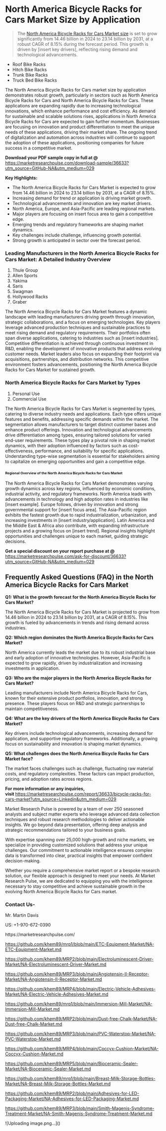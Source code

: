 <h1>North America Bicycle Racks for Cars Market&nbsp;Size by Application</h1><blockquote><p>The <a href="https://marketresearchpulse.com/download-sample/36633?utm_source=GitHub-NA&amp;utm_medium=029">North America Bicycle Racks for Cars Market size</a> is set to grow significantly from 14.46 billion in 2024 to 23.14 billion by 2031, at a robust CAGR of 8.15% during the forecast period. This growth is driven by [insert key drivers], reflecting rising demand and technological advancements.</p></blockquote><ul><li>Roof Bike Racks <li> Hitch Bike Racks <li> Trunk Bike Racks <li> Truck Bed Bike Racks</li></ul><p>The North America Bicycle Racks for Cars market size by application demonstrates robust growth, particularly in sectors such as North America Bicycle Racks for Cars and North America Bicycle Racks for Cars. These applications are expanding rapidly due to increasing technological innovations, which enhance performance and cost efficiency. As demand for sustainable and scalable solutions rises, applications in North America Bicycle Racks for Cars are expected to gain further momentum. Businesses are focusing on innovation and product differentiation to meet the unique needs of these applications, driving their market share. The ongoing trend of digitalization and automation across industries will continue to support the adoption of these applications, positioning companies for future success in a competitive market.</p><p><strong>Download your PDF sample copy in full at @ </strong><a href="https://marketresearchpulse.com/download-sample/36633?utm_source=GitHub-NA&amp;utm_medium=029">https://marketresearchpulse.com/download-sample/36633?utm_source=GitHub-NA&amp;utm_medium=029</a></p><p><strong>Key Highlights: </strong></p><ul><li>The North America Bicycle Racks for Cars Market is expected to grow from 14.46 billion in 2024 to 23.14 billion by 2031, at a CAGR of 8.15%.</li><li>Increasing demand for trend or application is driving market growth.</li><li>Technological advancements and innovation are key market drivers.</li><li>North America, Europe, and Asia-Pacific are leading regional markets.</li><li>Major players are focusing on insert focus area to gain a competitive edge.</li><li>Emerging trends and regulatory frameworks are shaping market dynamics.</li><li>Key challenges include challenge, influencing growth potential.</li><li>Strong growth is anticipated in sector over the forecast period.</li></ul><h3>Leading Manufacturers in the North America Bicycle Racks for Cars Market: A Detailed Industry Overview</h3><ol><li>Thule Group</li><li>Allen Sports</li><li>Yakima</li><li>Saris</li><li>Swagman</li><li>Hollywood Racks</li><li>Graber</li></ol><div class="flex max-w-full flex-col flex-grow"><div class="min-h-8 text-message flex w-full flex-col items-end gap-2 whitespace-normal break-words [.text-message+&amp;]:mt-5" dir="auto" data-message-author-role="assistant" data-message-id="fd8432e4-4910-450d-b182-61b7bfb0a01f" data-message-model-slug="gpt-4o"><div class="flex w-full flex-col gap-1 empty:hidden first:pt-[3px]"><div class="markdown prose w-full break-words dark:prose-invert light"><p>The North America Bicycle Racks for Cars Market features a dynamic landscape with leading manufacturers driving growth through innovation, strategic collaborations, and a focus on emerging technologies. Key players leverage advanced production techniques and sustainable practices to meet rising demand and regulatory requirements. Their portfolios often span diverse applications, catering to industries such as [insert industries]. Competitive differentiation is achieved through continuous investment in R&amp;D, enabling the development of innovative products that address evolving customer needs. Market leaders also focus on expanding their footprint via acquisitions, partnerships, and distribution networks. This competitive environment fosters advancements, positioning the North America Bicycle Racks for Cars Market for sustained growth.</p></div></div></div></div><h3>North America Bicycle Racks for Cars Market by Types</h3><ol><li>Personal Use <li> Commercial Use</li></ol><div class="flex max-w-full flex-col flex-grow"><div class="min-h-8 text-message flex w-full flex-col items-end gap-2 whitespace-normal break-words [.text-message+&amp;]:mt-5" dir="auto" data-message-author-role="assistant" data-message-id="084470be-0bb7-4664-bddf-5156b4f41249" data-message-model-slug="gpt-4o-mini"><div class="flex w-full flex-col gap-1 empty:hidden first:pt-[3px]"><div class="markdown prose w-full break-words dark:prose-invert light"><p>The North America Bicycle Racks for Cars Market is segmented by types, catering to diverse industry needs and applications. Each type offers unique features and benefits, addressing specific demands within the market. The segmentation allows manufacturers to target distinct customer bases and enhance product offerings. Innovation and technological advancements drive differentiation among types, ensuring tailored solutions for varied end-user requirements. These types play a pivotal role in shaping market dynamics, with their adoption influenced by factors such as cost-effectiveness, performance, and suitability for specific applications. Understanding type-wise segmentation is essential for stakeholders aiming to capitalize on emerging opportunities and gain a competitive edge.</p></div></div></div></div><h3><span style="font-size: 11px;">Regional Overview of the North America Bicycle Racks for Cars Market</span></h3><div class="flex max-w-full flex-col flex-grow"><div class="min-h-8 text-message flex w-full flex-col items-end gap-2 whitespace-normal break-words [.text-message+&amp;]:mt-5" dir="auto" data-message-author-role="assistant" data-message-id="e9038762-ce64-4e30-91c9-9bd413514231" data-message-model-slug="gpt-4o-mini"><div class="flex w-full flex-col gap-1 empty:hidden first:pt-[3px]"><div class="markdown prose w-full break-words dark:prose-invert light"><p>The North America Bicycle Racks for Cars Market demonstrates varying growth dynamics across key regions, influenced by economic conditions, industrial activity, and regulatory frameworks. North America leads with advancements in technology and high adoption rates in industries like [insert example]. Europe follows, driven by innovation and strong governmental support for [insert focus area]. The Asia-Pacific region exhibits the fastest growth due to rapid industrialization, urbanization, and increasing investments in [insert industry/application]. Latin America and the Middle East &amp; Africa also contribute, with expanding infrastructure projects and a growing focus on [insert trend]. Regional insights highlight opportunities and challenges unique to each market, guiding strategic decisions.</p></div></div></div></div><p><strong>Get a special discount on your report purchase at @ </strong><a href="https://marketresearchpulse.com/ask-for-discount/36633?utm_source=GitHub-NA&amp;utm_medium=029">https://marketresearchpulse.com/ask-for-discount/36633?utm_source=GitHub-NA&amp;utm_medium=029</a></p><h2>Frequently Asked Questions (FAQ) in the North America Bicycle Racks for Cars Market</h2><p><strong>Q1: What is the growth forecast for the North America Bicycle Racks for Cars Market?</strong></p><p>The North America Bicycle Racks for Cars Market is projected to grow from 14.46 billion in 2024 to 23.14 billion by 2031, at a CAGR of 8.15%. This growth is fueled by advancements in trends and rising demand across industries.</p><p><strong>Q2: Which region dominates the North America Bicycle Racks for Cars Market?</strong></p><p>North America currently leads the market due to its robust industrial base and early adoption of innovative technologies. However, Asia-Pacific is expected to grow rapidly, driven by industrialization and increasing investments in application.</p><p><strong>Q3: Who are the major players in the North America Bicycle Racks for Cars Market?</strong></p><p>Leading manufacturers include North America Bicycle Racks for Cars, known for their extensive product portfolios, innovation, and strong presence. These players focus on R&amp;D and strategic partnerships to maintain competitiveness.</p><p><strong>Q4: What are the key drivers of the North America Bicycle Racks for Cars Market?</strong></p><p>Key drivers include technological advancements, increasing demand for application, and supportive regulatory frameworks. Additionally, a growing focus on sustainability and innovation is shaping market dynamics.</p><p><strong>Q5: What challenges does the North America Bicycle Racks for Cars Market face?</strong></p><p>The market faces challenges such as challenge, fluctuating raw material costs, and regulatory complexities. These factors can impact production, pricing, and adoption rates across regions.</p><p><strong>For more information or any inquiries, visit&nbsp;</strong><a href="https://marketresearchpulse.com/report/36633/bicycle-racks-for-cars-market?utm_source=Linkedin&utm_medium=029">https://marketresearchpulse.com/report/36633/bicycle-racks-for-cars-market?utm_source=Linkedin&utm_medium=029</a></p><p>Market Research Pulse is powered by a team of over 250 seasoned analysts and subject matter experts who leverage advanced data collection techniques and robust research methodologies to deliver actionable insights. We go beyond data presentation, offering deep analysis and strategic recommendations tailored to your business goals.</p><p>With expertise spanning over 25,000 high-growth and niche markets, we specialize in providing customized solutions that address your unique challenges. Our commitment to actionable intelligence ensures complex data is transformed into clear, practical insights that empower confident decision-making.</p><p>Whether you require a comprehensive market report or a bespoke research solution, our flexible approach is designed to meet your needs. At Market Research Pulse, we are dedicated to equipping you with the intelligence necessary to stay competitive and achieve sustainable growth in the evolving North America Bicycle Racks for Cars market.</p><h3><strong>Contact Us-</strong></h3><p>Mr. Martin Davis</p><p>US: +1-970-672-0390</p><p>https://marketresearchpulse.com/</p><p><a href="https://github.com/khem89/mrp1/blob/main/ETC-Equipment-Market/NA-ETC-Equipment-Market.md">https://github.com/khem89/mrp1/blob/main/ETC-Equipment-Market/NA-ETC-Equipment-Market.md</a></p><p><a href="https://github.com/khem89/MRP2/blob/main/Electroluminescent-Driver-Market/NA-Electroluminescent-Driver-Market.md">https://github.com/khem89/MRP2/blob/main/Electroluminescent-Driver-Market/NA-Electroluminescent-Driver-Market.md</a></p><p><a href="https://github.com/khem89/MRP3/blob/main/Angiotensin-II-Receptor-Market/NA-Angiotensin-II-Receptor-Market.md">https://github.com/khem89/MRP3/blob/main/Angiotensin-II-Receptor-Market/NA-Angiotensin-II-Receptor-Market.md</a></p><p><a href="https://github.com/khem89/MRP4/blob/main/Electric-Vehicle-Adhesives-Market/NA-Electric-Vehicle-Adhesives-Market.md">https://github.com/khem89/MRP4/blob/main/Electric-Vehicle-Adhesives-Market/NA-Electric-Vehicle-Adhesives-Market.md</a></p><p><a href="https://github.com/khem89/mrp1/blob/main/Immersion-Mill-Market/NA-Immersion-Mill-Market.md">https://github.com/khem89/mrp1/blob/main/Immersion-Mill-Market/NA-Immersion-Mill-Market.md</a></p><p><a href="https://github.com/khem89/MRP2/blob/main/Dust-free-Chalk-Market/NA-Dust-free-Chalk-Market.md">https://github.com/khem89/MRP2/blob/main/Dust-free-Chalk-Market/NA-Dust-free-Chalk-Market.md</a></p><p><a href="https://github.com/khem89/MRP3/blob/main/PVC-Waterstop-Market/NA-PVC-Waterstop-Market.md">https://github.com/khem89/MRP3/blob/main/PVC-Waterstop-Market/NA-PVC-Waterstop-Market.md</a></p><p><a href="https://github.com/khem89/MRP4/blob/main/Coccyx-Cushion-Market/NA-Coccyx-Cushion-Market.md">https://github.com/khem89/MRP4/blob/main/Coccyx-Cushion-Market/NA-Coccyx-Cushion-Market.md</a></p><p><a href="https://github.com/khem89/MRP5/blob/main/Bioceramic-Sealer-Market/NA-Bioceramic-Sealer-Market.md">https://github.com/khem89/MRP5/blob/main/Bioceramic-Sealer-Market/NA-Bioceramic-Sealer-Market.md</a></p><p><a href="https://github.com/khem89/mrp1/blob/main/Breast-Milk-Storage-Bottles-Market/NA-Breast-Milk-Storage-Bottles-Market.md">https://github.com/khem89/mrp1/blob/main/Breast-Milk-Storage-Bottles-Market/NA-Breast-Milk-Storage-Bottles-Market.md</a></p><p><a href="https://github.com/khem89/MRP2/blob/main/Adhesives-for-LED-Packaging-Market/NA-Adhesives-for-LED-Packaging-Market.md">https://github.com/khem89/MRP2/blob/main/Adhesives-for-LED-Packaging-Market/NA-Adhesives-for-LED-Packaging-Market.md</a></p><p><a href="https://github.com/khem89/MRP3/blob/main/Smith-Magenis-Syndrome-Treatment-Market/NA-Smith-Magenis-Syndrome-Treatment-Market.md">https://github.com/khem89/MRP3/blob/main/Smith-Magenis-Syndrome-Treatment-Market/NA-Smith-Magenis-Syndrome-Treatment-Market.md</a></p>
![Uploading image.png…]()
